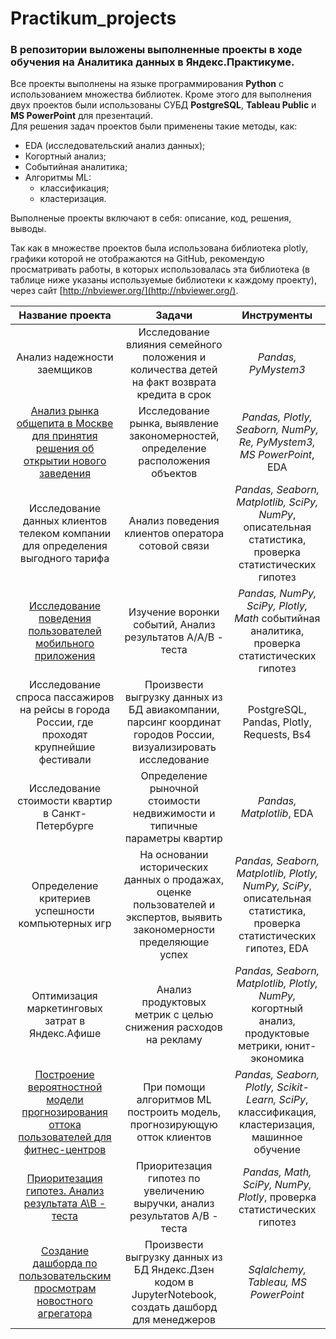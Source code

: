 # Practikum_projects

### В репозитории выложены выполненные проекты в ходе обучения на Аналитика данных в Яндекс.Практикуме.
Все проекты выполнены на языке программирования **Python** с использованием множества библиотек. 
Кроме этого для выполнения двух проектов были использованы СУБД **PostgreSQL**, **Tableau Public** и **MS PowerPoint** для презентаций. \
Для решения задач проектов были применены такие методы, как:
- EDA (исследовательский анализ данных);
- Когортный анализ;
- Событийная аналитика;
- Алгоритмы ML:
  - классификация;
  - кластеризация.
  
Выполненые проекты включают в себя: описание, код, решения, выводы.

Так как в множестве проектов была использована библиотека plotly, графики которой не отображаются на GitHub, 
рекомендую просматривать работы, в которых использовалась эта библиотека (в таблице ниже указаны используемые библиотеки к каждому проекту),
через сайт [http://nbviewer.org/](http://nbviewer.org/).


| Название проекта | Задачи | Инструменты |
| :---------------------: | :---------------------: |:---------------------------:|
| Анализ надежности заемщиков | Исследование влияния семейного положения и количества детей на факт возврата кредита в срок  | *Pandas, PyMystem3* |
| [Анализ рынка общепита в Москве для принятия решения об открытии нового заведения](https://github.com/demoniksamael/Practikum_projects/blob/main/Анализ%20рынка%20общепита%20в%20Москве%20для%20принятия%20решения%20об%20открытии%20нового%20заведения/Анализ%20рынка%20общепита.ipynb) | Исследование рынка, выявление закономерностей, определение расположения объектов | *Pandas, Plotly, Seaborn, NumPy, Re, PyMystem3, MS PowerPoint*, EDA |
| Исследование данных клиентов телеком компании для определения выгодного тарифа | Анализ поведения клиентов оператора сотовой связи | *Pandas, Seaborn, Matplotlib, SciPy, NumPy*, описательная статистика, проверка статистических гипотез |
| [Исследование поведения пользователей мобильного приложения](https://github.com/demoniksamael/Practikum_projects/blob/main/Исследование%20поведения%20пользователей%20мобильного%20приложения/Исследование%20действий%20пользователей%20в%20мобильном%20приложении.ipynb) | Изучение воронки событий, Анализ результатов А/А/В - теста | *Pandas, NumPy, SciPy, Plotly, Math* событийная аналитика, проверка статистичеcких гипотез |
| Исследование спроса пассажиров на рейсы в города России, где проходят крупнейшие фестивали | Произвести выгрузку данных из БД авиакомпании, парсинг координат городов России, визуализировать исследование| PostgreSQL, Pandas, Plotly, Requests, Bs4|
| Исследование стоимости квартир в Санкт-Петербурге | Определение рыночной стоимости недвижимости и типичные параметры квартир | *Pandas, Matplotlib*, EDA|
| Определение критериев успешности компьютерных игр | На основании исторических данных о продажах, оценке пользователей и экспертов, выявить закономерности пределяющие успех | *Pandas, Seaborn, Matplotlib, Plotly, NumPy, SciPy*, описательная статистика, проверка статистических гипотез, EDA|
| Оптимизация маркетинговых затрат в Яндекс.Афише | Анализ продуктовых метрик с целью снижения расходов на рекламу | *Pandas, Seaborn, Matplotlib, Plotly, NumPy,* когортный анализ, продуктовые метрики, юнит-экономика |
| [Построение вероятностной модели прогнозирования оттока пользователей для фитнес-центров](https://github.com/demoniksamael/Practikum_projects/blob/main/Построение%20вероятностной%20модели%20прогнозирования%20оттока%20пользователей%20для%20фитнес-центров/Прогнозирование%20оттока%20клиентов%20фитнес-центра.ipynb)| При помощи алгоритмов ML построить модель, прогнозирующую отток клиентов | *Pandas, Seaborn, Plotly, Scikit-Learn, SciPy*, классификация, кластеризация, машинное обучение |
| [Приоритезация гипотез. Анализ результата А\В - теста](https://github.com/demoniksamael/Practikum_projects/blob/main/Приоритезация%20гипотез.%20Анализ%20результата%20А%5CВ%20-%20теста/Анализ%20АВ%20-%20теста%2C%20приоритезация%20гипотез.ipynb)| Приоритезация гипотез по увеличению выручки, анализ результатов А/В - теста| *Pandas, Math, SciPy, NumPy, Plotly*, проверка статистических гипотез |
| [Создание дашборда по пользовательским просмотрам новостного агрегатора](https://github.com/demoniksamael/Practikum_projects/blob/main/Создание%20дашборда%20по%20пользовательским%20просмотрам%20новостного%20агрегатора/Код%20выгрузки%20файла%20dash_visits_1.ipynb)| Произвести выгрузку данных из БД Яндекс.Дзен кодом в JupyterNotebook, создать дашборд для менеджеров| *Sqlalchemy, Tableau, MS PowerPoint*|
